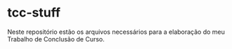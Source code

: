 tcc-stuff
=========

Neste repositório estão os arquivos necessários para a elaboração do meu Trabalho de Conclusão de Curso.
